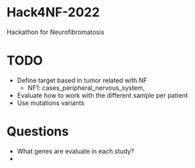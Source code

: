 # Hack4NF-2022
 Hackathon for Neurofibromatosis

# TODO 
* Define target based in tumor related with NF
  * NF1: cases_peripheral_nervous_system, 
* Evaluate how to work with the different sample per patient
* Use mutations variants

# Questions
* What genes are evaluate in each study?
* 